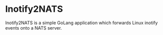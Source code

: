 # Inotify2NATS

Inotify2NATS is a simple GoLang application which forwards Linux inotify
events onto a NATS server.